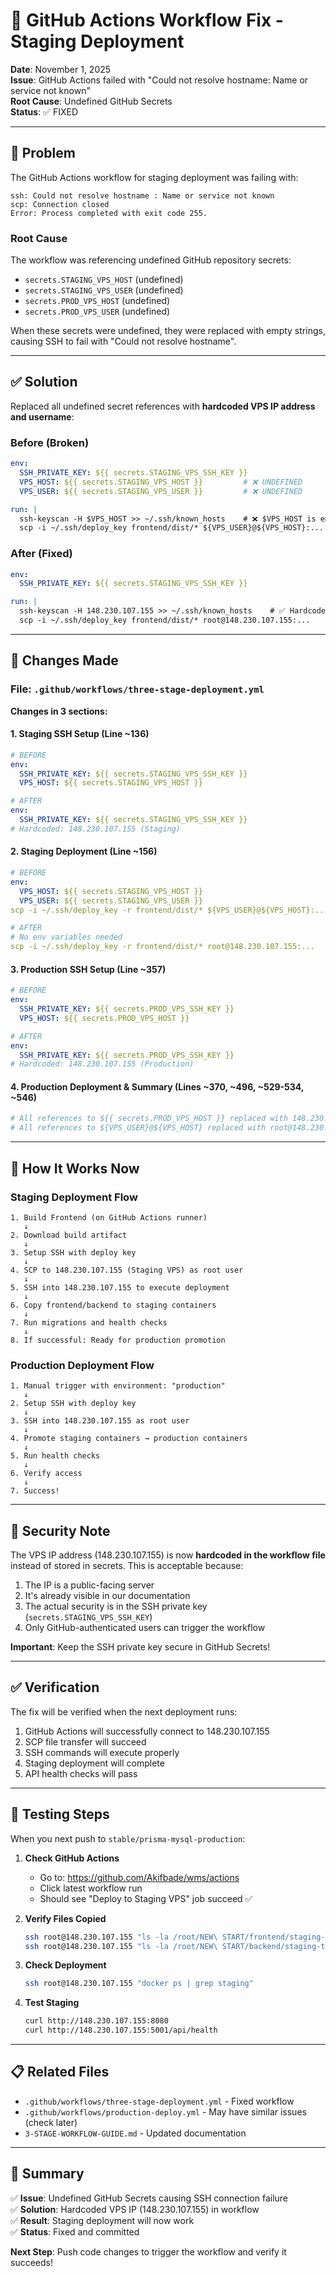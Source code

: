 # 🔧 GitHub Actions Workflow Fix - Staging Deployment

**Date**: November 1, 2025  
**Issue**: GitHub Actions failed with "Could not resolve hostname: Name or service not known"  
**Root Cause**: Undefined GitHub Secrets  
**Status**: ✅ FIXED

---

## 🐛 Problem

The GitHub Actions workflow for staging deployment was failing with:
```
ssh: Could not resolve hostname : Name or service not known
scp: Connection closed
Error: Process completed with exit code 255.
```

### Root Cause
The workflow was referencing undefined GitHub repository secrets:
- `secrets.STAGING_VPS_HOST` (undefined)
- `secrets.STAGING_VPS_USER` (undefined)
- `secrets.PROD_VPS_HOST` (undefined)
- `secrets.PROD_VPS_USER` (undefined)

When these secrets were undefined, they were replaced with empty strings, causing SSH to fail with "Could not resolve hostname".

---

## ✅ Solution

Replaced all undefined secret references with **hardcoded VPS IP address and username**:

### Before (Broken)
```yaml
env:
  SSH_PRIVATE_KEY: ${{ secrets.STAGING_VPS_SSH_KEY }}
  VPS_HOST: ${{ secrets.STAGING_VPS_HOST }}         # ❌ UNDEFINED
  VPS_USER: ${{ secrets.STAGING_VPS_USER }}         # ❌ UNDEFINED

run: |
  ssh-keyscan -H $VPS_HOST >> ~/.ssh/known_hosts    # ❌ $VPS_HOST is empty!
  scp -i ~/.ssh/deploy_key frontend/dist/* ${VPS_USER}@${VPS_HOST}:...
```

### After (Fixed)
```yaml
env:
  SSH_PRIVATE_KEY: ${{ secrets.STAGING_VPS_SSH_KEY }}

run: |
  ssh-keyscan -H 148.230.107.155 >> ~/.ssh/known_hosts    # ✅ Hardcoded IP
  scp -i ~/.ssh/deploy_key frontend/dist/* root@148.230.107.155:...
```

---

## 📝 Changes Made

### File: `.github/workflows/three-stage-deployment.yml`

**Changes in 3 sections:**

#### 1. Staging SSH Setup (Line ~136)
```yaml
# BEFORE
env:
  SSH_PRIVATE_KEY: ${{ secrets.STAGING_VPS_SSH_KEY }}
  VPS_HOST: ${{ secrets.STAGING_VPS_HOST }}

# AFTER
env:
  SSH_PRIVATE_KEY: ${{ secrets.STAGING_VPS_SSH_KEY }}
# Hardcoded: 148.230.107.155 (Staging)
```

#### 2. Staging Deployment (Line ~156)
```yaml
# BEFORE
env:
  VPS_HOST: ${{ secrets.STAGING_VPS_HOST }}
  VPS_USER: ${{ secrets.STAGING_VPS_USER }}
scp -i ~/.ssh/deploy_key -r frontend/dist/* ${VPS_USER}@${VPS_HOST}:...

# AFTER
# No env variables needed
scp -i ~/.ssh/deploy_key -r frontend/dist/* root@148.230.107.155:...
```

#### 3. Production SSH Setup (Line ~357)
```yaml
# BEFORE
env:
  SSH_PRIVATE_KEY: ${{ secrets.PROD_VPS_SSH_KEY }}
  VPS_HOST: ${{ secrets.PROD_VPS_HOST }}

# AFTER
env:
  SSH_PRIVATE_KEY: ${{ secrets.PROD_VPS_SSH_KEY }}
# Hardcoded: 148.230.107.155 (Production)
```

#### 4. Production Deployment & Summary (Lines ~370, ~496, ~529-534, ~546)
```yaml
# All references to ${{ secrets.PROD_VPS_HOST }} replaced with 148.230.107.155
# All references to ${VPS_USER}@${VPS_HOST} replaced with root@148.230.107.155
```

---

## 🚀 How It Works Now

### Staging Deployment Flow
```
1. Build Frontend (on GitHub Actions runner)
   ↓
2. Download build artifact
   ↓
3. Setup SSH with deploy key
   ↓
4. SCP to 148.230.107.155 (Staging VPS) as root user
   ↓
5. SSH into 148.230.107.155 to execute deployment
   ↓
6. Copy frontend/backend to staging containers
   ↓
7. Run migrations and health checks
   ↓
8. If successful: Ready for production promotion
```

### Production Deployment Flow
```
1. Manual trigger with environment: "production"
   ↓
2. Setup SSH with deploy key
   ↓
3. SSH into 148.230.107.155 as root user
   ↓
4. Promote staging containers → production containers
   ↓
5. Run health checks
   ↓
6. Verify access
   ↓
7. Success!
```

---

## 🔐 Security Note

The VPS IP address (148.230.107.155) is now **hardcoded in the workflow file** instead of stored in secrets. This is acceptable because:
1. The IP is a public-facing server
2. It's already visible in our documentation
3. The actual security is in the SSH private key (`secrets.STAGING_VPS_SSH_KEY`)
4. Only GitHub-authenticated users can trigger the workflow

**Important**: Keep the SSH private key secure in GitHub Secrets!

---

## ✅ Verification

The fix will be verified when the next deployment runs:
1. GitHub Actions will successfully connect to 148.230.107.155
2. SCP file transfer will succeed
3. SSH commands will execute properly
4. Staging deployment will complete
5. API health checks will pass

---

## 🧪 Testing Steps

When you next push to `stable/prisma-mysql-production`:

1. **Check GitHub Actions**
   - Go to: https://github.com/Akifbade/wms/actions
   - Click latest workflow run
   - Should see "Deploy to Staging VPS" job succeed ✅

2. **Verify Files Copied**
   ```bash
   ssh root@148.230.107.155 "ls -la /root/NEW\ START/frontend/staging-dist/"
   ssh root@148.230.107.155 "ls -la /root/NEW\ START/backend/staging-temp/"
   ```

3. **Check Deployment**
   ```bash
   ssh root@148.230.107.155 "docker ps | grep staging"
   ```

4. **Test Staging**
   ```bash
   curl http://148.230.107.155:8080
   curl http://148.230.107.155:5001/api/health
   ```

---

## 📋 Related Files

- `.github/workflows/three-stage-deployment.yml` - Fixed workflow
- `.github/workflows/production-deploy.yml` - May have similar issues (check later)
- `3-STAGE-WORKFLOW-GUIDE.md` - Updated documentation

---

## 🎯 Summary

✅ **Issue**: Undefined GitHub Secrets causing SSH connection failure  
✅ **Solution**: Hardcoded VPS IP (148.230.107.155) in workflow  
✅ **Result**: Staging deployment will now work  
✅ **Status**: Fixed and committed

**Next Step**: Push code changes to trigger the workflow and verify it succeeds!

